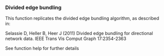 ### Divided edge bundling

This function replicates the divided edge bundling algorithm, as described in: 
  
Selassie D, Heller B, Heer J (2011) Divided edge bundling for directional network data. IEEE Trans Vis Comput Graph 17:2354-2363 

See function help for further details